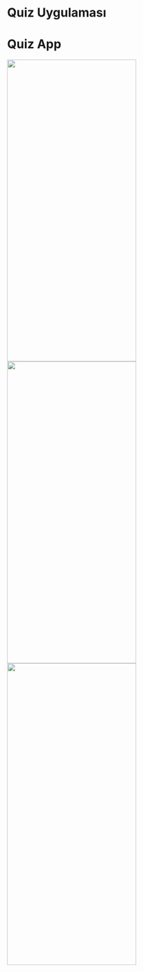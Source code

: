 # Quiz Uygulaması

# Quiz App
<img src="https://github.com/user-attachments/assets/5159c80e-4597-492d-a53c-3d33018e6bb8" width="300" height="700" />

<img src="https://github.com/user-attachments/assets/f434c9a3-fa14-487d-9a1c-afcb2c328add" width="300" height="700" />

<img src="(https://github.com/user-attachments/assets/a7dac8b2-e08b-4111-ae1b-4f838f4e8ee3" width="300" height="700" />
